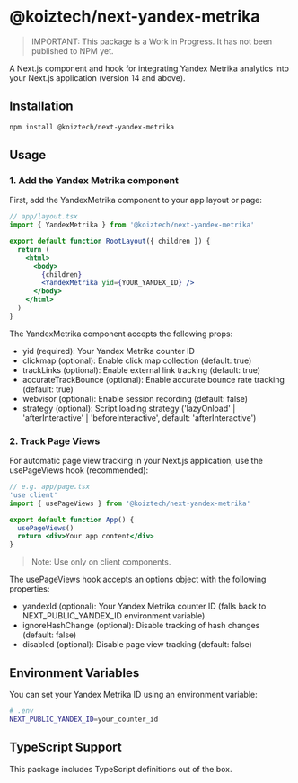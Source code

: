 # @koiztech/next-yandex-metrika

> IMPORTANT: This package is a Work in Progress. It has not been published to NPM yet.

A Next.js component and hook for integrating Yandex Metrika analytics into your Next.js application (version 14 and above).

## Installation

```bash
npm install @koiztech/next-yandex-metrika
```

## Usage

### 1. Add the Yandex Metrika component

First, add the YandexMetrika component to your app layout or page:

```jsx
// app/layout.tsx
import { YandexMetrika } from '@koiztech/next-yandex-metrika'

export default function RootLayout({ children }) {
  return (
    <html>
      <body>
        {children}
        <YandexMetrika yid={YOUR_YANDEX_ID} />
      </body>
    </html>
  )
}
```

The YandexMetrika component accepts the following props:

- yid (required): Your Yandex Metrika counter ID
- clickmap (optional): Enable click map collection (default: true)
- trackLinks (optional): Enable external link tracking (default: true)
- accurateTrackBounce (optional): Enable accurate bounce rate tracking (default: true)
- webvisor (optional): Enable session recording (default: false)
- strategy (optional): Script loading strategy ('lazyOnload' | 'afterInteractive' | 'beforeInteractive', default: 'afterInteractive')

### 2. Track Page Views

For automatic page view tracking in your Next.js application, use the usePageViews hook (recommended):

```jsx
// e.g. app/page.tsx
'use client'
import { usePageViews } from '@koiztech/next-yandex-metrika'

export default function App() {
  usePageViews()
  return <div>Your app content</div>
}
```

> Note: Use only on client components.

The usePageViews hook accepts an options object with the following properties:

- yandexId (optional): Your Yandex Metrika counter ID (falls back to NEXT_PUBLIC_YANDEX_ID environment variable)
- ignoreHashChange (optional): Disable tracking of hash changes (default: false)
- disabled (optional): Disable page view tracking (default: false)

## Environment Variables

You can set your Yandex Metrika ID using an environment variable:

```bash
# .env
NEXT_PUBLIC_YANDEX_ID=your_counter_id
```

## TypeScript Support

This package includes TypeScript definitions out of the box.
